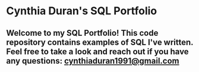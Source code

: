 # Cynthia Duran's SQL Portfolio

## Welcome to my SQL Portfolio! This code repository contains examples of SQL I've written. Feel free to take a look and reach out if you have any questions: cynthiaduran1991@gmail.com
